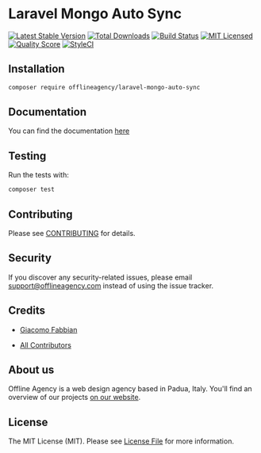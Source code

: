 # Laravel Mongo Auto Sync
[![Latest Stable Version](https://poser.pugx.org/offline-agency/laravel-mongo-auto-sync/v/stable)](https://packagist.org/packages/offline-agency/laravel-mongo-auto-sync)
[![Total Downloads](https://img.shields.io/packagist/dt/offline-agency/laravel-mongo-auto-sync.svg?style=flat-square)](https://packagist.org/packages/offline-agency/laravel-mongo-auto-sync)
[![Build Status](https://img.shields.io/github/workflow/status/offline-agency/laravel-mongo-auto-sync/CI)](https://github.com/offline-agency/laravel-mongo-auto-sync/actions)
[![MIT Licensed](https://img.shields.io/badge/license-MIT-brightgreen.svg?style=flat-square)](LICENSE.md)
[![Quality Score](https://img.shields.io/scrutinizer/g/offline-agency/laravel-mongo-auto-sync.svg?style=flat-square)](https://scrutinizer-ci.com/g/offline-agency/laravel-mongo-auto-sync)
[![StyleCI](https://github.styleci.io/repos/167277388/shield)](https://styleci.io/repos/167277388)


## Installation

```bash
composer require offlineagency/laravel-mongo-auto-sync
```

## Documentation
You can find the documentation [here](https://docs.offlineagency.com/laravel-mongo-auto-sync/)

## Testing
Run the tests with:
``` bash
composer test
```

## Contributing
Please see [CONTRIBUTING](CONTRIBUTING.md) for details.

## Security
If you discover any security-related issues, please email support@offlineagency.com instead of using the issue tracker.

## Credits
- [Giacomo Fabbian](https://github.com/Giacomo92)

- [All Contributors](https://github.com/offline-agency/laravel-mongo-auto-sync/graphs/contributors)

## About us
Offline Agency is a web design agency based in Padua, Italy. You'll find an overview of our projects [on our website](https://offlineagency.it/#home).


## License
The MIT License (MIT). Please see [License File](LICENSE.md) for more information.
